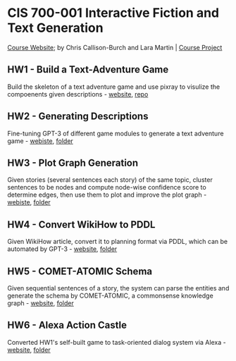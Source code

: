 # CIS 700-001 Interactive Fiction and Text Generation

[Course Website](https://interactive-fiction-class.org/index.html); by Chris Callison-Burch and Lara Martin | [Course Project](https://github.com/realliyifei/neuro-symbolic-dual-system-on-task-oriented-dialogue-generation)

## HW1 - Build a Text-Adventure Game

Build the skeleton of a text adventure game and use pixray to visulize the compoenents given descriptions - [website](https://interactive-fiction-class.org/homeworks/text-adventure-game/text-adventure-game.html), [repo](https://github.com/realliyifei/cis700-01-hw1-text-adventure-game)

## HW2 - Generating Descriptions

Fine-tuning GPT-3 of different game modules to generate a text adventure game - [webiste](https://interactive-fiction-class.org/homeworks/generating-descriptions/generating-descriptions.html), [folder](./hw2-generating-descriptions)

## HW3 - Plot Graph Generation

Given stories (several sentences each story) of the same topic, cluster sentences to be nodes and compute node-wise confidence score to determine edges, then use them to plot and improve the plot graph - [webiste](https://interactive-fiction-class.org/homeworks/plots/plots.html), [folder](./hw3-plot-graph-gen)

## HW4 - Convert WikiHow to PDDL

Given WikiHow article, convert it to planning format via PDDL, which can be automated by GPT-3 - [website](https://interactive-fiction-class.org/homeworks/planning/planning.html), [folder](./hw4-wikihow-pddl)

## HW5 - COMET-ATOMIC Schema

Given sequential sentences of a story, the system can parse the entities and generate the schema by COMET-ATOMIC, a commonsense knowledge graph - [website](https://interactive-fiction-class.org/homeworks/schemas/schemas.html), [folder](./hw5-comet-atomic-schema)

## HW6 - Alexa Action Castle 

Converted HW1's self-built game to task-oriented dialog system via Alexa -  [website](https://interactive-fiction-class.org/homeworks/alexa_action_castle/alexa-action-castle.html), [folder](./hw6-alexa-action-castle) 
